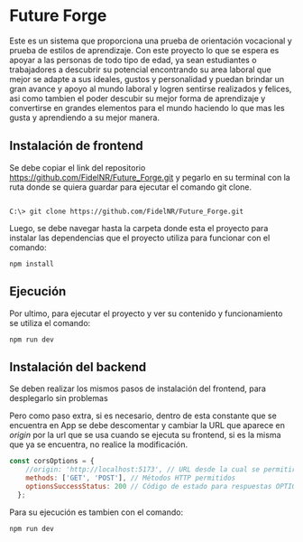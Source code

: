 # Future Forge
Este es un sistema que proporciona una prueba de orientación vocacional y prueba de estilos de aprendizaje. Con este proyecto lo que se espera es apoyar a las personas de todo tipo de edad, ya sean estudiantes o trabajadores a descubrir su potencial encontrando su area laboral que mejor se adapte a sus ideales, gustos y personalidad y puedan brindar un gran avance y apoyo al mundo laboral y logren sentirse realizados y felices, asi como tambien el poder descubir su mejor forma de aprendizaje y convertirse en grandes elementos para el mundo haciendo lo que mas les gusta y aprendiendo a su mejor manera.
## Instalación de frontend

Se debe copiar el link del repositorio <https://github.com/FidelNR/Future_Forge.git> y pegarlo en su terminal con la ruta donde se quiera guardar para ejecutar el comando git clone.
```

C:\> git clone https://github.com/FidelNR/Future_Forge.git
```

Luego, se debe navegar hasta la carpeta donde esta el proyecto para instalar las dependencias que el proyecto utiliza para funcionar con el comando:

```
npm install
```

## Ejecución

Por ultimo, para ejecutar el proyecto y ver su contenido y funcionamiento se utiliza el comando:

```
npm run dev
```

## Instalación del backend

Se deben realizar los mismos pasos de instalación del frontend, para desplegarlo sin problemas

Pero como paso extra, si es necesario, dentro de esta constante que se encuentra en App se debe descomentar y cambiar la URL que aparece en *origin* por la url que se usa cuando se ejecuta su frontend, si es la misma que ya se encuentra, no realice la modificación.

```js
const corsOptions = {
    //origin: 'http://localhost:5173', // URL desde la cual se permitirán las solicitudes
    methods: ['GET', 'POST'], // Métodos HTTP permitidos
    optionsSuccessStatus: 200 // Código de estado para respuestas OPTIONS exitosas
  };
```

Para su ejecución es tambien con el comando:

```
npm run dev
```
